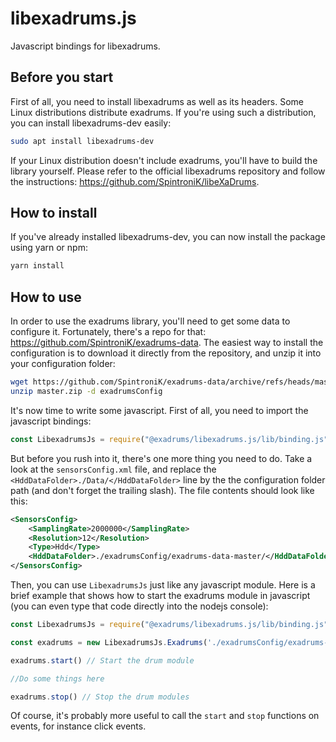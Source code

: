 # libexadrums.js

Javascript bindings for libexadrums.

## Before you start

First of all, you need to install libexadrums as well as its headers.
Some Linux distributions distribute exadrums. If you're using such a distribution, you can install libexadrums-dev easily:

```bash
sudo apt install libexadrums-dev
```

If your Linux distribution doesn't include exadrums, you'll have to build the library yourself. Please refer to the official libexadrums repository and follow the instructions: https://github.com/SpintroniK/libeXaDrums.

## How to install

If you've already installed libexadrums-dev, you can now install the package using yarn or npm:

```bash
yarn install
```

## How to use

In order to use the exadrums library, you'll need to get some data to configure it.
Fortunately, there's a repo for that: https://github.com/SpintroniK/exadrums-data.
The easiest way to install the configuration is to download it directly from the repository, and unzip it into your configuration folder:

```bash
wget https://github.com/SpintroniK/exadrums-data/archive/refs/heads/master.zip
unzip master.zip -d exadrumsConfig
```

It's now time to write some javascript.
First of all, you need to import the javascript bindings:

```js
const LibexadrumsJs = require("@exadrums/libexadrums.js/lib/binding.js")
```

But before you rush into it, there's one more thing you need to do.
Take a look at the `sensorsConfig.xml` file, and replace the `<HddDataFolder>./Data/</HddDataFolder>` line by the the configuration folder path (and don't forget the trailing slash). The file contents should look like this:

```xml
<SensorsConfig>
    <SamplingRate>2000000</SamplingRate>
    <Resolution>12</Resolution>
    <Type>Hdd</Type>
    <HddDataFolder>./exadrumsConfig/exadrums-data-master/</HddDataFolder>
</SensorsConfig>
```

Then, you can use `LibexadrumsJs` just like any javascript module.
Here is a brief example that shows how to start the exadrums module in javascript (you can even type that code directly into the nodejs console):

```js
const LibexadrumsJs = require("@exadrums/libexadrums.js/lib/binding.js")

const exadrums = new LibexadrumsJs.Exadrums('./exadrumsConfig/exadrums-data-master')

exadrums.start() // Start the drum module

//Do some things here

exadrums.stop() // Stop the drum modules
```

Of course, it's probably more useful to call the `start` and `stop` functions on events, for instance click events.
